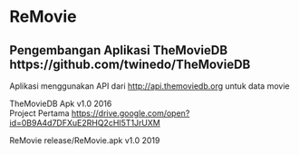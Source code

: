 # ReMovie
<h2>Pengembangan Aplikasi TheMovieDB https://github.com/twinedo/TheMovieDB</h2>

Aplikasi menggunakan API dari http://api.themoviedb.org untuk data movie

TheMovieDB Apk v1.0 2016<br>
Project Pertama https://drive.google.com/open?id=0B9A4d7DFXuE2RHQ2cHI5T1JrUXM

ReMovie release/ReMovie.apk v1.0 2019<br>

